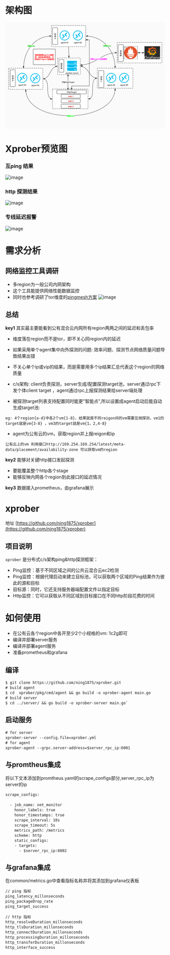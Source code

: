 
# 架构图

![image](./images/xprober架构图.jpg)
# Xprober预览图

### 互ping 结果

![image](./images/ping.jpg)
### http 探测结果
![image](./images/http.jpg)

### 专线延迟报警
![image](./images/zhuanxian_mon.jpg)


# 需求分析
## 网络监控工具调研
- 多region为一般公司内网架构
- 这个工具能提供网络性能数据监控
- 同时也参考调研了tor维度的[pingmesh方案](https://zdyxry.github.io/2020/03/26/%E8%AE%BA%E6%96%87%E9%98%85%E8%AF%BB-%E3%80%8APingmesh-A-Large-Scale-System-for-Data-Center-Network-Latency-Measurement-and-Analysis%E3%80%8B/)
![image](./images/ping_mesh.jpg)

## 总结
**key1** 其实最主要能看到公有混合云内网所有region两两之间的延迟和丢包率

- 维度落在region而不是tor，即不关心同region内的延迟
- 如果采用单个agent集中向外探测的问题: 效率问题、探测节点网络质量问题导致结果出错
- 不关心单个ip或vip的结果，而是需要用多个ip结果汇总代表这个region的网络质量
- c/s架构: client负责探测，server生成/配置探测target池，server通过rpc下发个体client target ，agent通过rpc上报探测结果给server端处理

- 被探测target列表支持配置同时能更"智能点",所以设置成agent启动后能自动生成target池:
```
eg: 4个region{a-d}中各2个vm{1-8}，结果就是不同reigon间的vm需要互相探测，vm1的target就是vm{3-8} ，vm3的target就是vm{1，2,4-8} 
```
- agent为公有云的vm，获取region并上报reigon和ip
```
公有云上的vm 利用接口http://169.254.169.254/latest/meta-data/placement/availability-zone 可以获取vm的region
```
**key2** 能够对关键http接口发起探测
- 要能覆盖整个http各个stage
- 能够反映内网各个region到此接口的延迟情况

**key3** 数据接入prometheus，由grafana展示
# xprober
地址 [https://github.com/ning1875/xprober](https://github.com/ning1875/xprober) 
## 项目说明

`xprober` 是分布式c/s架构ping&http探测框架：

* Ping监控：基于不同区域之间的公共云混合云ec2检测
* Ping监控：根据代理启动来建立目标池，可以获取两个区域的Ping结果作为彼此的源和目标
* 目标源：同时，它还支持服务器端配置文件以指定目标
* Http监控：它可以获取从不同区域到目标接口在不同http阶段花费的时间


# 如何使用
- 在公有云各个region中各开至少2个小规格的vm: 1c2g即可
- 编译并部署server服务
- 编译并部署agent服务
- 准备prometheus和grafana
## 编译

```
$ git clone https://github.com/ning1875/xprober.git
# build agent
$ cd  xprober/pkg/cmd/agent && go build -o xprober-agent main.go 
# build server
$ cd ../server/ && go build -o xprober-server main.go` 
```
## 启动服务

```
# for server 
xprober-server --config.file=xprober.yml
# for agent 
xprober-agent --grpc.server-address=$server_rpc_ip:6001
```
## 与promtheus集成


将以下文本添加到promtheus.yaml的scrape_configs部分,server_rpc_ip为server的ip

``` 
scrape_configs:

  - job_name: net_monitor
    honor_labels: true
    honor_timestamps: true
    scrape_interval: 10s
    scrape_timeout: 5s
    metrics_path: /metrics
    scheme: http
    static_configs:
    - targets:
      - $server_rpc_ip:6002
```
## 与grafana集成
在common/metrics.go中查看指标名称并将其添加到grafana仪表板
```
// ping 指标
ping_latency_millonseconds
ping_packageDrop_rate
ping_target_success

// http 指标
http_resolveDuration_millonseconds
http_tlsDuration_millonseconds
http_connectDuration_millonseconds
http_processingDuration_millonseconds
http_transferDuration_millonseconds
http_interface_success
```
